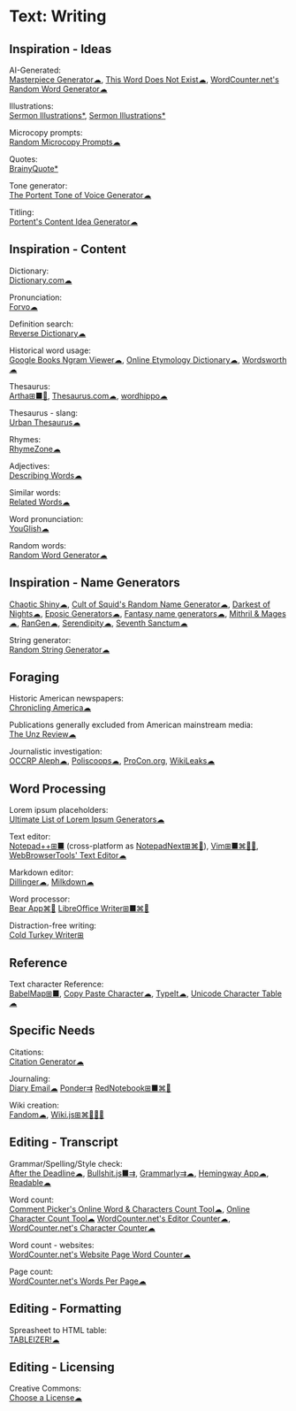 # Text: Writing

## Inspiration - Ideas

AI-Generated:  
[Masterpiece Generator☁](https://www.plot-generator.org.uk/),
[This Word Does Not Exist☁](https://www.thisworddoesnotexist.com/),
[WordCounter.net's Random Word Generator☁](https://wordcounter.net/random-word-generator)

Illustrations:  
[Sermon Illustrations*](http://www.moreillustrations.com/),
[Sermon Illustrations*](http://www.sermonillustrations.com/)

Microcopy prompts:  
[Random Microcopy Prompts☁](https://dailyuxwriting.com/random-microcopy-prompt)

Quotes:  
[BrainyQuote*](https://www.brainyquote.com/)

Tone generator:  
[The Portent Tone of Voice Generator☁](https://www.portent.com/tools/tone-of-voice-generator)

Titling:  
[Portent's Content Idea Generator☁](https://www.portent.com/tools/title-maker/)

## Inspiration - Content

Dictionary:  
[Dictionary.com☁](https://www.dictionary.com/)

Pronunciation:  
[Forvo☁](https://forvo.com/)

Definition search:  
[Reverse Dictionary☁](https://reversedictionary.org/)

Historical word usage:  
[Google Books Ngram Viewer☁](https://books.google.com/ngrams),
[Online Etymology Dictionary☁](https://www.etymonline.com/),
[Wordsworth☁](http://www.wordsworth.us/)

Thesaurus:  
[Artha⊞■🐧](http://artha.sourceforge.net/),
[Thesaurus.com☁](https://www.thesaurus.com/),
[wordhippo☁](https://www.wordhippo.com/)

Thesaurus - slang:  
[Urban Thesaurus☁](https://urbanthesaurus.org/)

Rhymes:  
[RhymeZone☁](https://www.rhymezone.com/)

Adjectives:  
[Describing Words☁](https://describingwords.io/)

Similar words:  
[Related Words☁](https://relatedwords.org/)

Word pronunciation:  
[YouGlish☁](https://youglish.com/)

Random words:  
[Random Word Generator☁](https://commentpicker.com/random-word-generator.php)

## Inspiration - Name Generators

[Chaotic Shiny☁](https://www.chaoticshiny.com/),
[Cult of Squid's Random Name Generator☁](https://squid.org/rpg-random-generator),
[Darkest of Nights☁](https://www.darkestofnights.com/gens.php),
[Eposic Generators☁](https://www.trollmystic.com/pub/category/generators/),
[Fantasy name generators☁](https://www.fantasynamegenerators.com/),
[Mithril & Mages☁](https://www.mithrilandmages.com/),
[RanGen☁](https://www.rangen.co.uk/),
[Serendipity☁](https://nine.frenchboys.net/),
[Seventh Sanctum☁](https://www.seventhsanctum.com/)

String generator:  
[Random String Generator☁](https://commentpicker.com/string-generator.php)

## Foraging

Historic American newspapers:  
[Chronicling America☁](https://chroniclingamerica.loc.gov/)

Publications generally excluded from American mainstream media:  
[The Unz Review☁](https://www.unz.com/print/All/)

Journalistic investigation:  
[OCCRP Aleph☁](https://aleph.occrp.org/),
[Poliscoops☁](https://poliscoops.eu/),
[ProCon.org](https://www.procon.org/),
[WikiLeaks☁](https://wikileaks.org/)

## Word Processing

Lorem ipsum placeholders:  
[Ultimate List of Lorem Ipsum Generators☁](https://loremipsum.io/ultimate-list-of-lorem-ipsum-generators/)

Text editor:  
[Notepad++⊞■](https://notepad-plus-plus.org/) (cross-platform as [NotepadNext⊞⌘🐧](https://github.com/dail8859/NotepadNext)),
[Vim⊞■⌘🐧🤖](https://www.vim.org/),
[WebBrowserTools' Text Editor☁](https://webbrowsertools.com/text-editor/)

Markdown editor:  
[Dillinger☁](https://dillinger.io/),
[Milkdown☁](https://milkdown.dev/)

Word processor:  
[Bear App⌘🍎](https://bear.app)
[LibreOffice Writer⊞■⌘🐧](https://www.libreoffice.org/)

Distraction-free writing:  
[Cold Turkey Writer⊞](https://getcoldturkey.com/writer/)

## Reference

Text character Reference:  
[BabelMap⊞■](http://www.babelstone.co.uk/Software/BabelMap.html),
[Copy Paste Character☁](https://www.copypastecharacter.com/),
[TypeIt☁](https://www.typeit.org/),
[Unicode Character Table☁](https://unicode-table.com)

## Specific Needs

Citations:  
[Citation Generator☁](https://www.citationgenerator.com/)

Journaling:  
[Diary Email☁](https://diaryemail.com/)
[Ponder⇉](https://getponder.app/)
[RedNotebook⊞■⌘🐧](https://rednotebook.sourceforge.io/)

Wiki creation:  
[Fandom☁](https://www.fandom.com/),
[Wiki.js⊞⌘🐧🍎🤖](https://wiki.js.org/)

## Editing - Transcript

Grammar/Spelling/Style check:  
[After the Deadline☁](https://www.polishmywriting.com/),
[Bullshit.js■⇉](https://mourner.github.io/bullshit.js/),
[Grammarly⇉☁](https://app.grammarly.com/),
[Hemingway App☁](http://www.hemingwayapp.com/),
[Readable☁](https://app.readable.com/text/?demo)

Word count:  
[Comment Picker's Online Word & Characters Count Tool☁](https://commentpicker.com/word-counter.php),
[Online Character Count Tool☁](https://www.charactercountonline.com/)
[WordCounter.net's Editor Counter☁](https://wordcounter.net/edit-counter),
[WordCounter.net's Character Counter☁](https://wordcounter.net/character-count)

Word count - websites:  
[WordCounter.net's Website Page Word Counter☁](https://wordcounter.net/website-word-count)

Page count:  
[WordCounter.net's Words Per Page☁](https://wordcounter.net/words-per-page)

## Editing - Formatting

Spreasheet to HTML table:  
[TABLEIZER!☁](https://www.tableizer.journalistopia.com/)

## Editing - Licensing

Creative Commons:  
[Choose a License☁](https://chooser-beta.creativecommons.org/)
